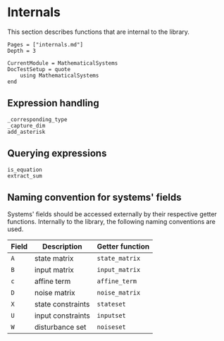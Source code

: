 # Internals

This section describes functions that are internal to the library.

```@contents
Pages = ["internals.md"]
Depth = 3
```

```@meta
CurrentModule = MathematicalSystems
DocTestSetup = quote
    using MathematicalSystems
end
```

## Expression handling

```@docs
_corresponding_type
_capture_dim
add_asterisk
```

## Querying expressions

```@docs
is_equation
extract_sum
```

## Naming convention for systems' fields

Systems' fields should be accessed externally by their respective getter functions.
Internally to the library, the following naming conventions are used.

|Field|Description|Getter function|
|-----|-----------|---------------|
|`A`  |state matrix|`state_matrix`|
|`B`  |input matrix|`input_matrix`|
|`c`  |affine term|`affine_term`|
|`D`  |noise matrix|`noise_matrix`|
|`X`  |state constraints|`stateset`|
|`U`  |input constraints|`inputset`|
|`W`  |disturbance set|`noiseset`|
